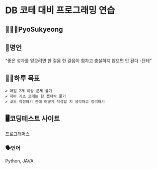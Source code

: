 # DB 코테 대비 프로그래밍 연습

## 🧑🏻‍💻PyoSukyeong

## 🥹명언
"좋은 성과를 얻으려면 한 걸음 한 걸음이 힘차고 충실하지 않으면 안 된다 -단테"


## 💪🏻하루 목표
```
✔️ 매일 2개 이상 문제 풀기
✔️ 자바 기초 코테는 한 챕터씩 풀기
✔️ 코드 작성하기 전에 어떻게 작성할 지 생각하고 정리하기
```

## 🖥️코딩테스트 사이트

[프로그래머스](https://www.programmers.co.kr/)

### 🗣️언어

Python, JAVA
